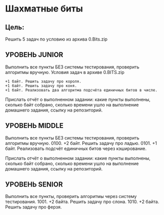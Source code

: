 # Шахматные биты
## Цель:

Решить 5 задач по условию из архива 0.Bits.zip

## УРОВЕНЬ JUNIOR

Выполнить все пункты БЕЗ системы тестирования, проверить алгоритмы вручную.
Условия задач в архиве 0.BITS.zip

    +1 байт. Решить задачу про короля.
    +1 байт. Решить задачу про коня.
    +1 байт. Реализовать два алгоритма подсчёта единичных битов в числе.

Прислать отчёт о выполненном задании:
какие пункты выполнены, сколько байт собрано, сколько времени ушло на выполнение домашнего задания, ссылку на репозиторий.

## УРОВЕНЬ MIDDLE

Выполнить все пункты БЕЗ системы тестирования, проверить алгоритмы вручную.
0100. +2 байт. Решить задачу про ладью.
0101. +1 байт. Реализовать подсчёт единичных битов через кэширование.

Прислать отчёт о выполненном задании:
какие пункты выполнены, сколько байт собрано, сколько времени ушло на выполнение домашнего задания, ссылку на репозиторий.

## УРОВЕНЬ SENIOR

Выполнить все пункты, проверить алгоритмы через систему тестирования.
1001. +2 байта. Решить задачу про слона.
1010. +2 байта. Решить задачу про ферзя.